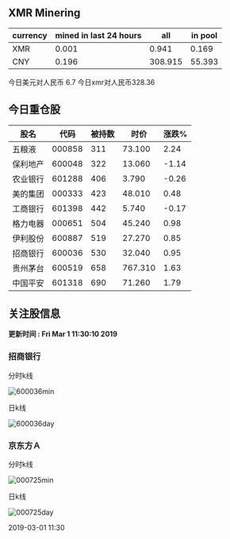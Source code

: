 ## XMR Minering

|currency|mined in last 24 hours|all|in pool|
|---|---|---|---|
|XMR|0.001|0.941|0.169|
|CNY|0.196|308.915|55.393|

今日美元对人民币 6.7	今日xmr对人民币328.36


## 今日重仓股 

|股名|代码|被持数|时价|涨跌%|
|---|---|---|---|---|
|五粮液|000858|311|73.100|2.24|
|保利地产|600048|322|13.060|-1.14|
|农业银行|601288|406|3.790|-0.26|
|美的集团|000333|423|48.010|0.48|
|工商银行|601398|442|5.740|-0.17|
|格力电器|000651|504|45.240|0.98|
|伊利股份|600887|519|27.270|0.85|
|招商银行|600036|530|32.040|0.95|
|贵州茅台|600519|658|767.310|1.63|
|中国平安|601318|690|71.260|1.79|

## 关注股信息
**更新时间 : Fri Mar  1 11:30:10 2019**
### 招商银行 
分时k线

![600036min](http://image.sinajs.cn/newchart/min/n/sh600036.gif)

日k线

![600036day](http://image.sinajs.cn/newchart/daily/n/sh600036.gif)

### 京东方Ａ 
分时k线

![000725min](http://image.sinajs.cn/newchart/min/n/sz000725.gif)

日k线

![000725day](http://image.sinajs.cn/newchart/daily/n/sz000725.gif)

2019-03-01 11:30